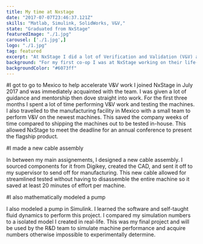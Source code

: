 ```yaml
---
title: My time at Nxstage
date: "2017-07-07T23:46:37.121Z"
skills: "Matlab, Simulink, SolidWorks, V&V,"
state: "Graduated from NxStage"
featuredImage: "./1.jpg"
carousel: ['./1.jpg',]
logo: "./1.jpg"
tag: featured
excerpt: "At NxStage I did a lot of Verification and Validation (V&V) and Matlab work"
background: "For my first co-op I was at NxStage working on their life-changing dialysis machines."
backgroundColor: "#6073ff"
---
```


#I got to go to Mexico to help accelerate V&V work
I joined NxStage in July 2017 and was immediately acquainted with the team. I was given a lot of guidance and mentorship then dove straight into work. For the first three months I spent a lot of time performing V&V work and testing the machines. I also travelled to the manufacturing facility in Mexico with a small team to perform V&V on the newest machines. This saved the company weeks of time compared to shipping the machines out to be tested in-house. This allowed NxStage to meet the deadline for an annual conference to present the flagship product. 

#I made a new cable assembly

In between my main assignements, I designed a new cable assembly. I sourced components for it from Digikey, created the CAD, and sent it off to my supervisor to send off for manufacturing. This new cable allowed for streamlined tested without having to disassemble the entire machine so it saved at least 20 minutes of effort per machine. 

#I also mathematically modeled a pump

I also modeled a pump in Simulink. I learned the software and self-taught fluid dynamics to perform this project. I compared my simulation numbers to a isolated model I created in real-life. This was my final project and will be used by the R&D team to simulate machine performance and acquire numbers otherwise impossible to experimentally determine.